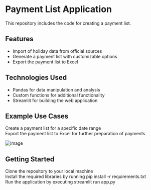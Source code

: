 # Payment List Application

This repository includes the code for creating a payment list.

## Features

- Import of holiday data from official sources  
- Generate a payment list with customizable options  
- Export the payment list to Excel 

## Technologies Used

- Pandas for data manipulation and analysis  
- Custom functions for additional functionality  
- Streamlit for building the web application

## Example Use Cases

Create a payment list for a specific date range  
Export the payment list to Excel for further preparation of payments

![image](https://github.com/user-attachments/assets/b699a311-6bc9-4942-a404-5c926258ab01)

 ## Getting Started

Clone the repository to your local machine  
Install the required libraries by running pip install -r requirements.txt  
Run the application by executing streamlit run app.py  









